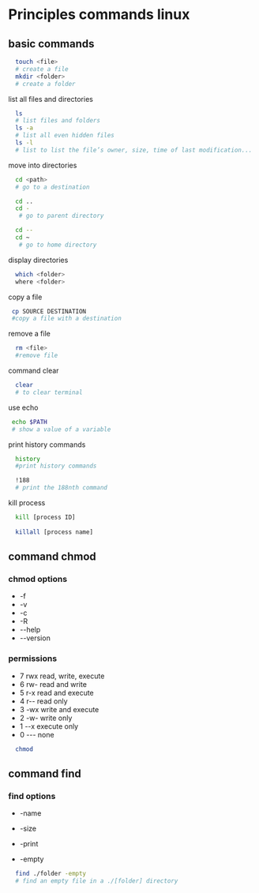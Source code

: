 # Principles commands linux

## basic commands

```bash
  touch <file>
  # create a file
  mkdir <folder>
  # create a folder
```

list all files and directories

```bash
  ls
  # list files and folders
  ls -a
  # list all even hidden files
  ls -l
  # list to list the file’s owner, size, time of last modification...
```

move into directories

```bash
  cd <path>
  # go to a destination

  cd ..
  cd -
   # go to parent directory

  cd --
  cd ~
   # go to home directory
```

display directories

```bash
  which <folder>
  where <folder>
```

copy a file

```bash
 cp SOURCE DESTINATION
 #copy a file with a destination
```

remove a file

```bash
  rm <file>
  #remove file
```

command clear

```bash
  clear
  # to clear terminal
```

use echo

```bash
 echo $PATH
 # show a value of a variable
```

print history commands

```bash
  history
  #print history commands

  !188
  # print the 188nth command
```

kill process

```bash
  kill [process ID]
  
  killall [process name]
```

## command chmod

### chmod options

* -f
* -v
* -c
* -R
* --help
* --version

### permissions

* 7 rwx read, write, execute
* 6 rw- read and write
* 5 r-x read and execute
* 4 r-- read only
* 3 -wx write and execute
* 2 -w- write only
* 1 --x execute only
* 0 --- none

```bash
  chmod
```

## command find

### find options

* -name

* -size

* -print

* -empty

```bash
  find ./folder -empty
  # find an empty file in a ./[folder] directory
```
